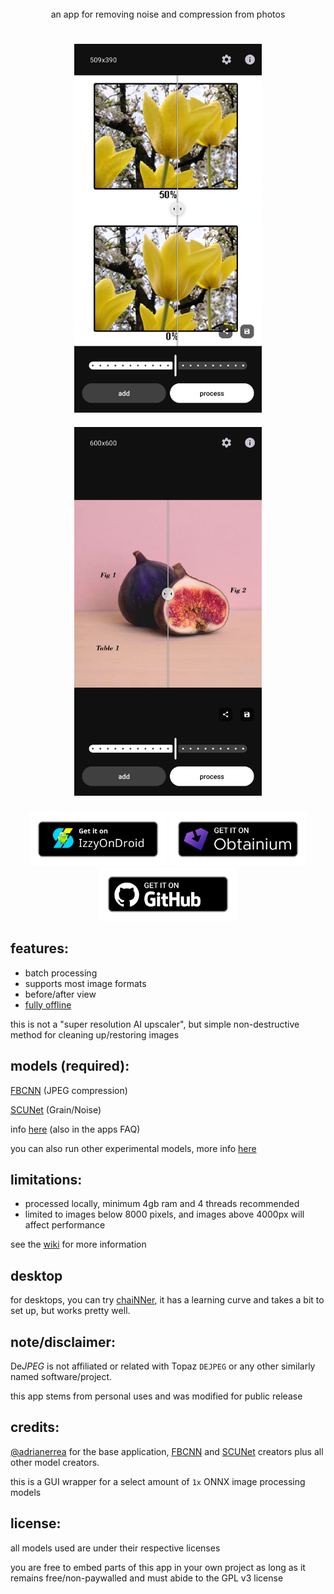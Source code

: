 <div align="center">
  <img src="https://github.com/user-attachments/assets/6d1e6fde-58b6-4991-9bb3-57b64627fbcf" height="140" alt="">
  <br>
  an app for removing noise and compression from photos
  <h2></h2>
  <img src="fastlane/metadata/android/en-US/images/phoneScreenshots/01.png" 
       style="width: 300px; max-width: 100%; height: auto; margin: 10px;" alt="">
  <img src="fastlane/metadata/android/en-US/images/phoneScreenshots/02.png" 
       style="width: 300px; max-width: 100%; height: auto; margin: 10px;" alt="">
  <p>
<p align="center">
  <a href="https://apt.izzysoft.de/fdroid/index/apk/com.je.dejpeg"><img src="https://raw.githubusercontent.com/jeeneo/dejpeg/refs/heads/main/assets/IzzyOnDroid.png" width="220" alt="IzzyOnDroid"></a>
  <a href="http://apps.obtainium.imranr.dev/redirect.html?r=obtainium://add/https://github.com/jeeneo/dejpeg"><img src="https://raw.githubusercontent.com/jeeneo/dejpeg/refs/heads/main/assets/obtanium.png" width="220" alt="Obtanium"></a>
  <a href="https://github.com/jeeneo/dejpeg/releases/latest"><img src="https://raw.githubusercontent.com/jeeneo/dejpeg/refs/heads/main/assets/badge_github.png" width="220" alt="Get it on GitHub"></a>
</p>
  </p>
</div>


## features:
- batch processing
- supports most image formats
- before/after view
- [fully offline](https://github.com/jeeneo/dejpeg/blob/main/app/src/main/AndroidManifest.xml)

this is not a "super resolution AI upscaler", but simple non-destructive method for cleaning up/restoring images

## models (required):
[FBCNN](https://github.com/jeeneo/FBCNN-mobile/releases/latest) (JPEG compression)

[SCUNet](https://github.com/jeeneo/SCUNet-mobile/releases/latest) (Grain/Noise)

info [here](https://github.com/jeeneo/dejpeg/wiki/model-types) (also in the apps FAQ)

you can also run other experimental models, more info [here](https://github.com/jeeneo/dejpeg-experimental)

## limitations:
- processed locally, minimum 4gb ram and 4 threads recommended
- limited to images below 8000 pixels, and images above 4000px will affect performance

see the [wiki](https://github.com/jeeneo/dejpeg/wiki) for more information

## desktop
for desktops, you can try [chaiNNer](https://github.com/chaiNNer-org/chaiNNer), it has a learning curve and takes a bit to set up, but works pretty well.

## note/disclaimer:
De*JPEG* is not affiliated or related with Topaz `DEJPEG` or any other similarly named software/project.

this app stems from personal uses and was modified for public release

## credits:
[@adrianerrea](https://github.com/adrianerrea/fromPytorchtoMobile) for the base application, [FBCNN](https://github.com/jiaxi-jiang/FBCNN) and [SCUNet](https://github.com/cszn/SCUNet) creators plus all other model creators.

this is a GUI wrapper for a select amount of `1x` ONNX image processing models

## license:
all models used are under their respective licenses

you are free to embed parts of this app in your own project as long as it remains free/non-paywalled and must abide to the GPL v3 license